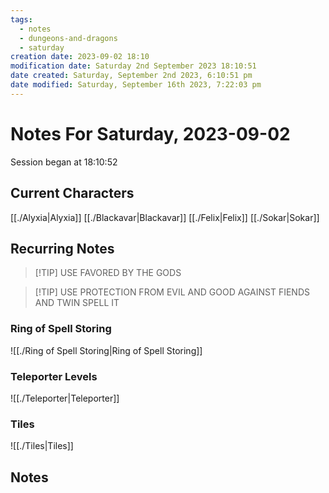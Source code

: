 ```yaml
---
tags:
  - notes
  - dungeons-and-dragons
  - saturday
creation date: 2023-09-02 18:10
modification date: Saturday 2nd September 2023 18:10:51
date created: Saturday, September 2nd 2023, 6:10:51 pm
date modified: Saturday, September 16th 2023, 7:22:03 pm
---
```


# Notes For Saturday, 2023-09-02
Session began at 18:10:52
## Current Characters
[[./Alyxia|Alyxia]]
[[./Blackavar|Blackavar]]
[[./Felix|Felix]]
[[./Sokar|Sokar]]
## Recurring Notes
>[!TIP] USE FAVORED BY THE GODS

>[!TIP] USE PROTECTION FROM EVIL AND GOOD AGAINST FIENDS AND TWIN SPELL IT

### Ring of Spell Storing
![[./Ring of Spell Storing|Ring of Spell Storing]]
### Teleporter Levels
![[./Teleporter|Teleporter]]
### Tiles
![[./Tiles|Tiles]]

## Notes
